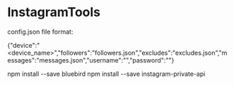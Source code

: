 # InstagramTools

config.json file format:

{"device":"<device_name>","followers":"followers.json","excludes":"excludes.json","messages":"messages.json","username":"<username>","password":"<password>"}



npm install --save bluebird
npm install --save instagram-private-api


